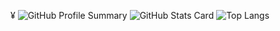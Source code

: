 ¥
![GitHub Profile Summary](https://github-profile-summary-cards.vercel.app/api/cards/profile-details?username=mkan0141&theme=nord_bright)
![GitHub Stats Card](https://github-profile-summary-cards.vercel.app/api/cards/stats?username=mkan0141&theme=nord_bright) ![Top Langs](https://github-profile-summary-cards.vercel.app/api/cards/repos-per-language?username=mkan0141&theme=nord_bright)
